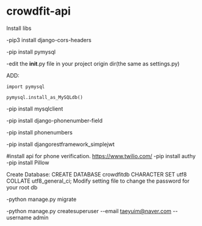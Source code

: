 # crowdfit-api
Install libs

-pip3 install django-cors-headers

-pip install pymysql

-edit the __init__.py file in your project origin dir(the same as settings.py)

ADD:

	import pymysql

	pymysql.install_as_MySQLdb()

-pip install mysqlclient

-pip install django-phonenumber-field

-pip install phonenumbers

-pip install djangorestframework_simplejwt

#install api for phone verification. https://www.twilio.com/
-pip install authy
-pip install Pillow

Create Database: CREATE DATABASE crowdfitdb CHARACTER SET utf8 COLLATE utf8_general_ci;
Modify setting file to change the password for your root db

-python manage.py migrate

-python manage.py createsuperuser --email taeyuim@naver.com --username admin
